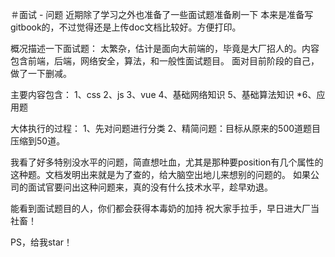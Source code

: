 ＃面试 - 问题
近期除了学习之外也准备了一些面试题准备刷一下
本来是准备写gitbook的，不过觉得还是上传doc文档比较好。方便打印。

概况描述一下面试题：
太繁杂，估计是面向大前端的，毕竟是大厂招人的。内容包含前端，后端，网络安全，算法，和一般性面试题目。
面对目前阶段的自己，做了一下删减。

主要内容包含：
1、css
2、js
3、vue
4、基础网络知识
5、基础算法知识
*6、应用题

大体执行的过程：
1、先对问题进行分类
2、精简问题：目标从原来的500道题目压缩到50道。


我看了好多特别没水平的问题，简直想吐血，尤其是那种要position有几个属性的这种题。文档发明出来就是为了查的，给大脑空出地儿来想别的问题的。
如果公司的面试官要问出这种问题来，真的没有什么技术水平，趁早劝退。

能看到面试题目的人，你们都会获得本毒奶的加持
祝大家手拉手，早日进大厂当社畜！

PS，给我star！

